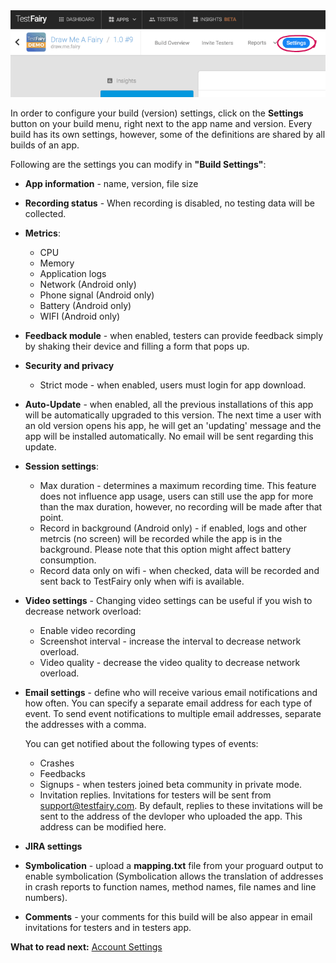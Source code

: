 <!-- # Build Settings -->


<!-- ![ alt build-settings-btn](../../img/app/build-settings-btn.png) -->
<img src="../../img/app/build-settings-btn.png" width="800"/>

In order to configure your build (version) settings, click on the **Settings** button on your build menu, right next to the app name and version.
Every build has its own settings, however, some of the definitions are shared by all builds of an app.

Following are the settings you can modify in **"Build Settings"**:

 * **App information** - name, version, file size
 
 * **Recording status** - When recording is disabled, no testing data will be collected.
 
 * **Metrics**:
   * CPU
   * Memory
   * Application logs
   * Network (Android only)
   * Phone signal (Android only)
   * Battery (Android only)
   * WIFI (Android only)

   
 * **Feedback module** - when enabled, testers can provide feedback simply by shaking their device and filling a form that pops up. 

 * **Security and privacy** 
    * Strict mode - when enabled, users must login for app download. 
    
 * **Auto-Update** - when enabled, all the previous installations of this app will be automatically upgraded to this version. The next time a user with an old version opens his app, he will get an 'updating' message and the app will be installed automatically. No email will be sent regarding this update.

 * **Session settings**:
   * Max duration - determines a maximum recording time. This feature does not influence app usage, users can still use the app for more than the max duration, however, no recording will be made after that point.
   * Record in background (Android only) - if enabled, logs and other metrcis (no screen) will be recorded while the app is in the background. Please note that this option might affect battery consumption.
   * Record data only on wifi - when checked,  data will be recorded and sent back to TestFairy only when wifi is available.
  
 * **Video settings** - Changing video settings can be useful if you wish to decrease network overload: 
    * Enable video recording 
    * Screenshot interval - increase the interval to decrease network overload.
    * Video quality - decrease the video quality to decrease network overload.
   
 * **Email settings** - define who will receive various email notifications and how often. You can specify a separate email address for each type of event. To send event notifications to multiple email addresses, separate the addresses with a comma.

    You can get notified about the following types of events:
 
     * Crashes 
     * Feedbacks 
     * Signups - when testers joined beta community in private mode.
     * Invitation replies. Invitations for testers will be sent from support@testfairy.com. By default, replies to these invitations will be sent to the address of the devloper who uploaded the app. This address can be modified here.

 * **JIRA settings** 
  
 * **Symbolication** - upload a **mapping.txt** file from your proguard output to enable symbolication (Symbolication allows the translation of addresses in crash reports to function names, method names, file names and line numbers).
 * **Comments** - your comments for this build will be also appear in email invitations for testers and in testers app.
 
    


<!-- ![ alt build-settings-screen](../../img/app/build-settings.png) -->


**What to read next:** [Account Settings](Account_Settings.html)

